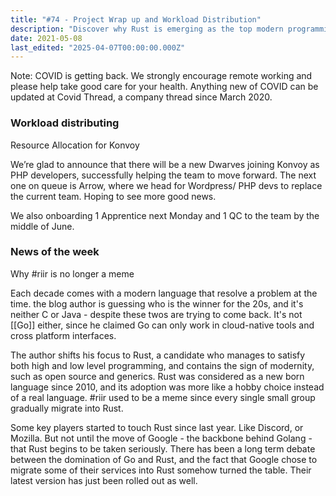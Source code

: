 ```yaml
---
title: "#74 - Project Wrap up and Workload Distribution"
description: "Discover why Rust is emerging as the top modern programming language, with growing adoption by major companies like Google and Discord challenging Go's dominance."
date: 2021-05-08
last_edited: "2025-04-07T00:00:00.000Z"
---
```


Note: COVID is getting back. We strongly encourage remote working and please help take good care for your health. Anything new of COVID can be updated at Covid Thread, a company thread since March 2020.

### Workload distributing

Resource Allocation for Konvoy

We’re glad to announce that there will be a new Dwarves joining Konvoy as PHP developers, successfully helping the team to move forward. The next one on queue is Arrow, where we head for Wordpress/ PHP devs to replace the current team. Hoping to see more good news.

We also onboarding 1 Apprentice next Monday and 1 QC to the team by the middle of June.

### News of the week

Why #riir is no longer a meme

Each decade comes with a modern language that resolve a problem at the time. the blog author is guessing who is the winner for the 20s, and it's neither C or Java - despite these twos are trying to come back. It's not [[Go]] either, since he claimed Go can only work in cloud-native tools and cross platform interfaces.

The author shifts his focus to Rust, a candidate who manages to satisfy both high and low level programming, and contains the sign of modernity, such as open source and generics. Rust was considered as a new born language since 2010, and its adoption was more like a hobby choice instead of a real language. #riir used to be a meme since every single small group gradually migrate into Rust.

Some key players started to touch Rust since last year. Like Discord, or Mozilla. But not until the move of Google - the backbone behind Golang - that Rust begins to be taken seriously. There has been a long term debate between the domination of Go and Rust, and the fact that Google chose to migrate some of their services into Rust somehow turned the table. Their latest version has just been rolled out as well.
